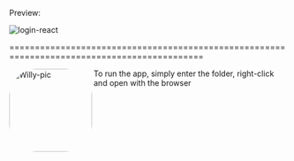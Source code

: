Preview:

![login-react](https://user-images.githubusercontent.com/54690941/166298395-c98b4cb8-bb13-44b5-805f-446e29cc7ac4.png)

============================================================================================

<img align="left" alt="Willy-pic" height="150" style="border-radius:50px;" src="https://th.bing.com/th/id/R.cf02f7e90e67181006642d1e54ddf0bc?rik=FQBi3MBnJzHgbw&riu=http%3a%2f%2fpa1.narvii.com%2f5787%2fb74727b50db5a0a50e26805db4894caf6df4ef89_hq.gif&ehk=WmFYlEi%2bAVFySVT05C4%2f1XBlL37%2fTGxOX%2fyaBZWwqT0%3d&risl=&pid=ImgRaw&r=0">
<p>To run the app, simply enter the folder, right-click and open with the browser</p>
